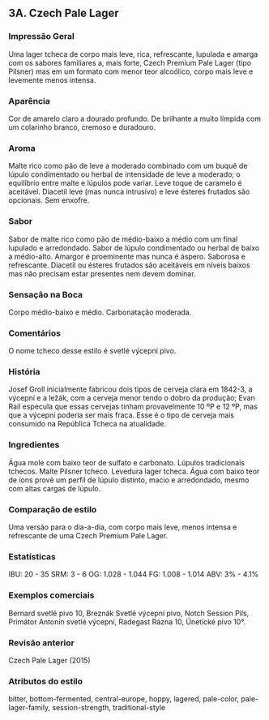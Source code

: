 ## 3A. Czech Pale Lager

### Impressão Geral

Uma lager tcheca de corpo mais leve, rica, refrescante, lupulada e amarga com os sabores familiares a, mais forte, Czech Premium Pale Lager (tipo Pilsner) mas em um formato com menor teor alcoólico, corpo mais leve e levemente menos intensa.

### Aparência

Cor de amarelo claro a dourado profundo. De brilhante a muito límpida com um colarinho branco, cremoso e duradouro.

### Aroma

Malte rico como pão de leve a moderado combinado com um buquê de lúpulo condimentado ou herbal de intensidade de leve a moderado; o equilíbrio entre malte e lúpulos pode variar. Leve toque de caramelo é aceitável. Diacetil leve (mas nunca intrusivo) e leve ésteres frutados são opcionais. Sem enxofre.

### Sabor

Sabor de malte rico como pão de médio-baixo a médio com um final lupulado e arredondado. Sabor de lúpulo condimentado ou herbal de baixo a médio-alto. Amargor é proeminente mas nunca é áspero. Saborosa e refrescante. Diacetil ou ésteres frutados são aceitáveis em níveis baixos mas não precisam estar presentes nem devem dominar.

### Sensação na Boca

Corpo médio-baixo e médio. Carbonatação moderada.

### Comentários

O nome tcheco desse estilo é svetlé výcepní pivo.

### História

Josef Groll inicialmente fabricou dois tipos de cerveja clara em 1842-3, a výcepní e a ležák, com a cerveja menor tendo o dobro da produção; Evan Rail especula que essas cervejas tinham provavelmente 10 ºP e 12 ºP, mas que a výcepní poderia ser mais fraca. Esse é o tipo de cerveja mais consumido na República Tcheca na atualidade.

### Ingredientes

Água mole com baixo teor de sulfato e carbonato. Lúpulos tradicionais tchecos. Malte Pilsner tcheco. Levedura lager tcheca. Água com baixo teor de íons provê um perfil de lúpulo distinto, macio e arredondado, mesmo com altas cargas de lúpulo.

### Comparação de estilo

Uma versão para o dia-a-dia, com corpo mais leve, menos intensa e refrescante de uma Czech Premium Pale Lager.

### Estatísticas

IBU: 20 - 35
SRM: 3 - 6
OG: 1.028 - 1.044
FG: 1.008 - 1.014
ABV: 3% - 4.1%

### Exemplos comerciais

Bernard svetlé pivo 10, Breznák Svetlé výcepní pivo, Notch Session Pils, Primátor Antonín svetlé výcepní, Radegast Rázna 10, Únetické pivo 10°.

### Revisão anterior

Czech Pale Lager (2015)

### Atributos do estilo

bitter, bottom-fermented, central-europe, hoppy, lagered, pale-color, pale-lager-family, session-strength, traditional-style
